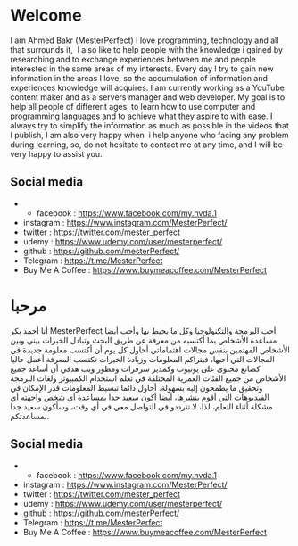 # Welcome
I am Ahmed Bakr (MesterPerfect)
I love programming, technology and all that surrounds it,  I also like to help people with the knowledge i gained by researching and to exchange experiences between me and people interested in the same areas of my interests.
Every day I try to gain new information in the areas I love, so the accumulation of information and experiences knowledge will acquires.
I am currently working as a YouTube content maker and as a servers manager and web developer. My goal is to help all people of different ages  to learn how to use computer and programming languages and to achieve what they aspire to with ease.
I always try to simplify the information as much as possible in the videos that I publish, I am also very happy when  i help anyone who facing any problem during learning, so, do not hesitate to contact me at any time, and I will be very happy to assist you.

## Social media
* * facebook : https://www.facebook.com/my.nvda.1
* instagram : https://www.instagram.com/MesterPerfect/
* twitter : https://twitter.com/mester_perfect
* udemy : https://www.udemy.com/user/mesterperfect/
* github : https://github.com/mesterPerfect/
* Telegram : https://t.me/MesterPerfect
* Buy Me A Coffee : https://www.buymeacoffee.com/MesterPerfect


# مرحبا 
أنا أحمد بكر MesterPerfect
أحب البرمجة والتكنولوجيا وكل ما يحيط بها 
وأحب أيضا مساعدة الأشخاص بما أكتسبه من معرفة عن طريق البحث وتبادل الخبرات بيني وبين الأشخاص المهتمين بنفس مجالات اهتماماتي 
أحاول كل يوم أن أكتسب معلومة جديدة في المجالات التي أحبها، فبتراكم المعلومات وزيادة الخبرات تكتسب المعرفة
أعمل حاليا كصانع محتوى على يوتيوب وكمدير سرفرات ومطور ويب
هدفي أن أساعد جميع الأشخاص من جميع الفئات العمرية المختلفة في تعلم استخدام الكمبيوتر ولغات البرمجة وتحقيق ما يطمحون إليه بسهولة.
أحاول دائما تبسيط المعلومات قدر الإمكان في الفيديوهات التي أقوم بنشرها، أيضا أكون سعيد جدا بمساعدة أي شخص واجهته أي مشكلة أثناء التعلم، لذا، لا تترددو في التواصل معي في أي وقت، وسأكون سعيد جدا بمساعدتكم.


## Social media
* * facebook : https://www.facebook.com/my.nvda.1
* instagram : https://www.instagram.com/MesterPerfect/
* twitter : https://twitter.com/mester_perfect
* udemy : https://www.udemy.com/user/mesterperfect/
* github : https://github.com/mesterPerfect/
* Telegram : https://t.me/MesterPerfect
* Buy Me A Coffee : https://www.buymeacoffee.com/MesterPerfect
